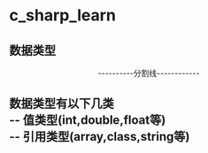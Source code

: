 # c_sharp_learn
## 数据类型  
<div style="text-align:center">----------分割线------------</div>
  
数据类型有以下几类  
-- 值类型(int,double,float等)  
-- 引用类型(array,class,string等)  
-- 
